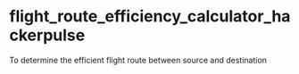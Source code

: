 # flight_route_efficiency_calculator_hackerpulse
To determine the efficient flight route between source and destination
